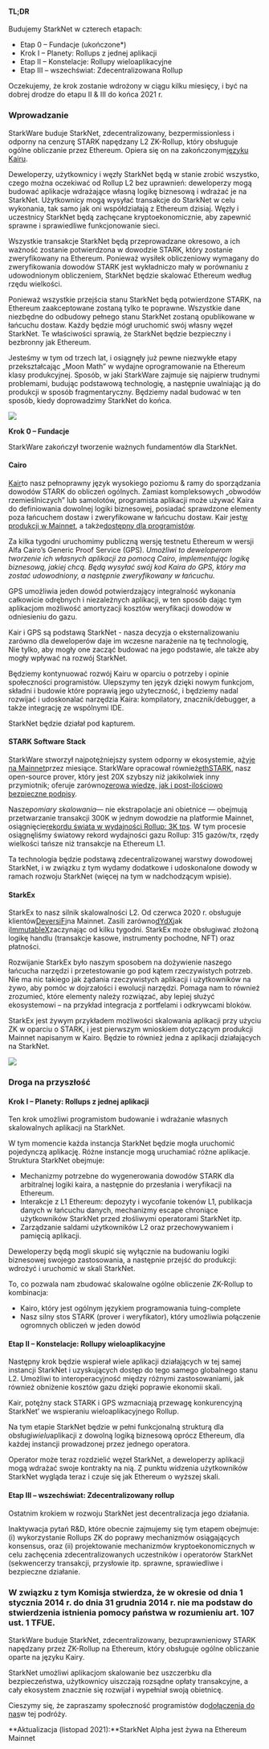 #### **TL;DR**

Budujemy StarkNet w czterech etapach:

* Etap 0 – Fundacje (ukończone*)
* Krok I – Planety: Rollups z jednej aplikacji
* Etap II – Konstelacje: Rollupy wieloaplikacyjne
* Etap III – wszechświat: Zdecentralizowana Rollup

Oczekujemy, że krok zostanie wdrożony w ciągu kilku miesięcy, i być na dobrej drodze do etapu II & III do końca 2021 r.

### **Wprowadzanie**

StarkWare buduje StarkNet, zdecentralizowany, bezpermissionless i odporny na cenzurę STARK napędzany L2 ZK-Rollup, który obsługuje ogólne obliczanie przez Ethereum. Opiera się on na zakończonym[języku Kairu](https://www.cairo-lang.org/).

Deweloperzy, użytkownicy i węzły StarkNet będą w stanie zrobić wszystko, czego można oczekiwać od Rollup L2 bez uprawnień: deweloperzy mogą budować aplikacje wdrażające własną logikę biznesową i wdrażać je na StarkNet. Użytkownicy mogą wysyłać transakcje do StarkNet w celu wykonania, tak samo jak oni współdziałają z Ethereum dzisiaj. Węzły i uczestnicy StarkNet będą zachęcane kryptoekonomicznie, aby zapewnić sprawne i sprawiedliwe funkcjonowanie sieci.

Wszystkie transakcje StarkNet będą przeprowadzane okresowo, a ich ważność zostanie potwierdzona w dowodzie STARK, który zostanie zweryfikowany na Ethereum. Ponieważ wysiłek obliczeniowy wymagany do zweryfikowania dowodów STARK jest wykładniczo mały w porównaniu z udowodnionym obliczeniem, StarkNet będzie skalować Ethereum według rzędu wielkości.

Ponieważ wszystkie przejścia stanu StarkNet będą potwierdzone STARK, na Ethereum zaakceptowane zostaną tylko te poprawne. Wszystkie dane niezbędne do odbudowy pełnego stanu StarkNet zostaną opublikowane w łańcuchu dostaw. Każdy będzie mógł uruchomić swój własny węzeł StarkNet. Te właściwości sprawią, że StarkNet będzie bezpieczny i bezbronny jak Ethereum.

Jesteśmy w tym od trzech lat, i osiągnęły już pewne niezwykłe etapy przekształcając „Moon Math” w wydajne oprogramowanie na Ethereum klasy produkcyjnej. Sposób, w jaki StarkWare zajmuje się najpierw trudnymi problemami, budując podstawową technologię, a następnie uwalniając ją do produkcji w sposób fragmentaryczny. Będziemy nadal budować w ten sposób, kiedy doprowadzimy StarkNet do końca.

![](/assets/ontheroad_02.png)

**Krok 0 – Fundacje**

StarkWare zakończył tworzenie ważnych fundamentów dla StarkNet.

#### **Cairo**

[Kair](https://twitter.com/StarkWareLtd/status/1300353049836376066?s=20)to nasz pełnoprawny język wysokiego poziomu & ramy do sporządzania dowodów STARK do obliczeń ogólnych. Zamiast kompleksowych „obwodów rzemieślniczych” lub samolotów, programista aplikacji może używać Kaira do definiowania dowolnej logiki biznesowej, posiadać sprawdzone elementy poza łańcuchem dostaw i zweryfikowane w łańcuchu dostaw. Kair jest[w produkcji w Mainnet](https://twitter.com/StarkWareLtd/status/1320695603492507648?s=20), a także[dostępny dla programistów](http://cairo-lang.org/).

Za kilka tygodni uruchomimy publiczną wersję testnetu Ethereum w wersji Alfa Cairo’s Generic Proof Service (GPS). *Umożliwi to deweloperom tworzenie ich własnych aplikacji za pomocą Cairo, implementując logikę biznesową, jakiej chcą. Będą wysyłać swój kod Kaira do GPS, który ma zostać udowodniony, a następnie zweryfikowany w łańcuchu.*

GPS umożliwia jeden dowód potwierdzający integralność wykonania całkowicie odrębnych i niezależnych aplikacji, w ten sposób dając tym aplikacjom możliwość amortyzacji kosztów weryfikacji dowodów w odniesieniu do gazu.

Kair i GPS są podstawą StarkNet - nasza decyzja o eksternalizowaniu zarówno dla deweloperów daje im wczesne narażenie na tę technologię, Nie tylko, aby mogły one zacząć budować na jego podstawie, ale także aby mogły wpływać na rozwój StarkNet.

Będziemy kontynuować rozwój Kairu w oparciu o potrzeby i opinie społeczności programistów. Ulepszymy ten język dzięki nowym funkcjom, składni i budowie które poprawią jego użyteczność, i będziemy nadal rozwijać i udoskonalać narzędzia Kaira: kompilatory, znacznik/debugger, a także integrację ze wspólnymi IDE.

StarkNet będzie działał pod kapturem.

#### **STARK Software Stack**

StarkWare stworzył najpotężniejszy system odporny w ekosystemie, a[żyje na Mainnet](https://medium.com/starkware/starks-over-mainnet-b83e63db04c0)przez miesiące. StarkWare opracował również[ethSTARK](https://twitter.com/StarkWareLtd/status/1264911004099543040?s=20), nasz open-source prover, który jest 20X szybszy niż jakikolwiek inny przymiotnik; oferuje zarówno[zerowa wiedzę, jak i post-ilościowo bezpieczne podpisy](https://twitter.com/StarkWareLabs/status/1331930111227080709).

Nasze*pomiary skalowania*— nie ekstrapolacje ani obietnice — obejmują przetwarzanie transakcji 300K w jednym dowodzie na platformie Mainnet, osiągnięcie[rekordu świata w wydajności Rollup: 3K tps](https://twitter.com/StarkWareLtd/status/1287770381525422082?s=20). W tym procesie osiągnęliśmy światowy rekord wydajności gazu Rollup: 315 gazów/tx, rzędy wielkości tańsze niż transakcje na Ethereum L1.

Ta technologia będzie podstawą zdecentralizowanej warstwy dowodowej StarkNet, i w związku z tym wydamy dodatkowe i udoskonalone dowody w ramach rozwoju StarkNet (więcej na tym w nadchodzącym wpisie).

#### **StarkEx**

StarkEx to nasz silnik skalowalności L2. Od czerwca 2020 r. obsługuje klientów[DeversiFi](https://twitter.com/deversifi)na Mainnet. Zasili zarówno[dYdX](https://twitter.com/dydxprotocol)jak i[ImmutableX](https://twitter.com/Immutable)zaczynając od kilku tygodni. StarkEx może obsługiwać złożoną logikę handlu (transakcje kasowe, instrumenty pochodne, NFT) oraz płatności.

Rozwijanie StarkEx było naszym sposobem na dożywienie naszego łańcucha narzędzi i przetestowanie go pod kątem rzeczywistych potrzeb. Nie ma nic takiego jak żądania rzeczywistych aplikacji i użytkowników na żywo, aby pomóc w dojrzałości i ewolucji narzędzi. Pomaga nam to również zrozumieć, które elementy należy rozwiązać, aby lepiej służyć ekosystemowi – na przykład integracja z portfelami i odkrywcami bloków.

StarkEx jest żywym przykładem możliwości skalowania aplikacji przy użyciu ZK w oparciu o STARK, i jest pierwszym wnioskiem dotyczącym produkcji Mainnet napisanym w Kairo. Będzie to również jedna z aplikacji działających na StarkNet.

![](/assets/ontheroad_03.png)

### **Droga na przyszłość**

#### **Krok I – Planety: Rollups z jednej aplikacji**

Ten krok umożliwi programistom budowanie i wdrażanie własnych skalowalnych aplikacji na StarkNet.

W tym momencie każda instancja StarkNet będzie mogła uruchomić pojedynczą aplikację. Różne instancje mogą uruchamiać różne aplikacje.\
Struktura StarkNet obejmuje:

* Mechanizmy potrzebne do wygenerowania dowodów STARK dla arbitralnej logiki kaira, a następnie do przesłania i weryfikacji na Ethereum.
* Interakcje z L1 Ethereum: depozyty i wycofanie tokenów L1, publikacja danych w łańcuchu danych, mechanizmy escape chroniące użytkowników StarkNet przed złośliwymi operatorami StarkNet itp.
* Zarządzanie saldami użytkowników L2 oraz przechowywaniem i pamięcią aplikacji.

Deweloperzy będą mogli skupić się wyłącznie na budowaniu logiki biznesowej swojego zastosowania, a następnie przejść do produkcji: wdrożyć i uruchomić w skali StarkNet.

To, co pozwala nam zbudować skalowalne ogólne obliczenie ZK-Rollup to kombinacja:

* Kairo, który jest ogólnym językiem programowania tuing-complete
* Nasz silny stos STARK (prover i weryfikator), który umożliwia połączenie ogromnych obliczeń w jeden dowód

#### **Etap II – Konstelacje: Rollupy wieloaplikacyjne**

Następny krok będzie wspierał wiele aplikacji działających w tej samej instancji StarkNet i uzyskujących dostęp do tego samego globalnego stanu L2. Umożliwi to interoperacyjność między różnymi zastosowaniami, jak również obniżenie kosztów gazu dzięki poprawie ekonomii skali.

Kair, potężny stack STARK i GPS wzmacniają przewagę konkurencyjną StarkNet’ we wspieraniu wieloaplikacyjnego Rollup.

Na tym etapie StarkNet będzie w pełni funkcjonalną strukturą dla obsługi*wielu*aplikacji z dowolną logiką biznesową oprócz Ethereum, dla każdej instancji prowadzonej przez jednego operatora.

Operator może teraz rozdzielić węzeł StarkNet, a deweloperzy aplikacji mogą wdrażać swoje kontrakty na nią. Z punktu widzenia użytkowników StarkNet wygląda teraz i czuje się jak Ethereum o wyższej skali.

#### **Etap III – wszechświat: Zdecentralizowany rollup**

Ostatnim krokiem w rozwoju StarkNet jest decentralizacja jego działania.

Inaktywacja pytań R&D, które obecnie zajmujemy się tym etapem obejmuje: (i) wykorzystanie Rollups ZK do poprawy mechanizmów osiągających konsensus, oraz (ii) projektowanie mechanizmów kryptoekonomicznych w celu zachęcenia zdecentralizowanych uczestników i operatorów StarkNet (sekwencerzy transakcji, przysłowie itp. sprawne, sprawiedliwe i bezpieczne działanie.

### **W związku z tym Komisja stwierdza, że w okresie od dnia 1 stycznia 2014 r. do dnia 31 grudnia 2014 r. nie ma podstaw do stwierdzenia istnienia pomocy państwa w rozumieniu art. 107 ust. 1 TFUE.**

StarkWare buduje StarkNet, zdecentralizowany, bezuprawnieniowy STARK napędzany przez ZK-Rollup na Ethereum, który obsługuje ogólne obliczanie oparte na języku Kairy.

StarkNet umożliwi aplikacjom skalowanie bez uszczerbku dla bezpieczeństwa, użytkownicy uiszczają rozsądne opłaty transakcyjne, a cały ekosystem znacznie się rozwijał i wypełniał swoją obietnicę.

Cieszymy się, że zapraszamy społeczność programistów do[dołączenia do nas](https://twitter.com/StarkWareLtd)w tej podróży.

**Aktualizacja (listopad 2021):**StarkNet Alpha jest żywa na Ethereum Mainnet